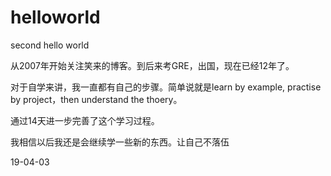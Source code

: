# helloworld
second hello world

从2007年开始关注笑来的博客。到后来考GRE，出国，现在已经12年了。

对于自学来讲，我一直都有自己的步骤。简单说就是learn by example, practise by project，then understand the thoery。 

通过14天进一步完善了这个学习过程。

我相信以后我还是会继续学一些新的东西。让自己不落伍

19-04-03